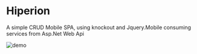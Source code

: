 Hiperion
=============

A simple CRUD Mobile SPA, using knockout and Jquery.Mobile consuming services from Asp.Net Web Api 

![demo](http://share.gifyoutube.com/yNPpAl.gif)

